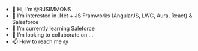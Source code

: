 - 👋 Hi, I’m @RJSIMMONS
- 👀 I’m interested in .Net + JS Framworks (AngularJS, LWC, Aura, React) & Salesforce
- 🌱 I’m currently learning Saleforce
- 💞️ I’m looking to collaborate on ...
- 📫 How to reach me @ 

<!---
RJSIMMONS/RJSIMMONS is a ✨ special ✨ repository because its `README.md` (this file) appears on your GitHub profile.
You can click the Preview link to take a look at your changes.
--->
